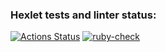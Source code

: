 ### Hexlet tests and linter status:
[![Actions Status](https://github.com/NoClaus/rails-project-lvl2/workflows/hexlet-check/badge.svg)](https://github.com/NoClaus/rails-project-lvl2/actions)
[![ruby-check](https://github.com/NoClaus/rails-project-lvl2/actions/workflows/ruby-check.yml/badge.svg)](https://github.com/NoClaus/rails-project-lvl2/actions)